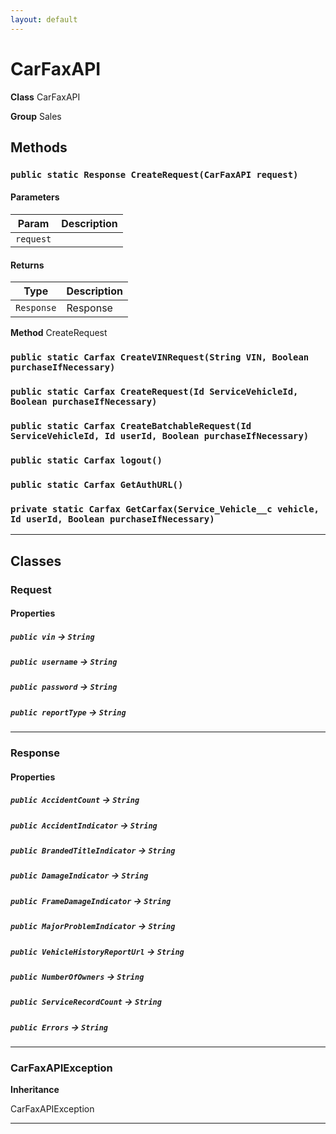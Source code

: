 ```yaml
---
layout: default
---
```

# CarFaxAPI



**Class** CarFaxAPI


**Group** Sales

## Methods
### `public static Response CreateRequest(CarFaxAPI request)`
#### Parameters

|Param|Description|
|---|---|
|`request`||

#### Returns

|Type|Description|
|---|---|
|`Response`|Response|


**Method** CreateRequest

### `public static Carfax CreateVINRequest(String VIN, Boolean purchaseIfNecessary)`
### `public static Carfax CreateRequest(Id ServiceVehicleId, Boolean purchaseIfNecessary)`
### `public static Carfax CreateBatchableRequest(Id ServiceVehicleId, Id userId, Boolean purchaseIfNecessary)`
### `public static Carfax logout()`
### `public static Carfax GetAuthURL()`
### `private static Carfax GetCarfax(Service_Vehicle__c vehicle, Id userId, Boolean purchaseIfNecessary)`
---
## Classes
### Request
#### Properties

##### `public vin` → `String`


##### `public username` → `String`


##### `public password` → `String`


##### `public reportType` → `String`


---

### Response
#### Properties

##### `public AccidentCount` → `String`


##### `public AccidentIndicator` → `String`


##### `public BrandedTitleIndicator` → `String`


##### `public DamageIndicator` → `String`


##### `public FrameDamageIndicator` → `String`


##### `public MajorProblemIndicator` → `String`


##### `public VehicleHistoryReportUrl` → `String`


##### `public NumberOfOwners` → `String`


##### `public ServiceRecordCount` → `String`


##### `public Errors` → `String`


---

### CarFaxAPIException

**Inheritance**

CarFaxAPIException


---
